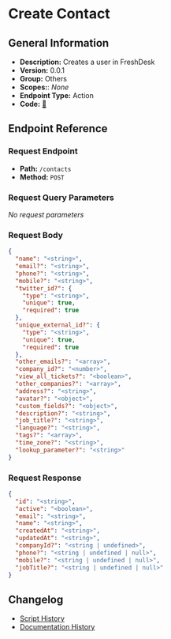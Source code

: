 # Create Contact

## General Information

- **Description:** Creates a user in FreshDesk
- **Version:** 0.0.1
- **Group:** Others
- **Scopes:**: _None_
- **Endpoint Type:** Action
- **Code:** [🔗](https://github.com/NangoHQ/integration-templates/tree/main/integrations/freshdesk/actions/create-contact.ts)

## Endpoint Reference

### Request Endpoint

- **Path:** `/contacts`
- **Method:** `POST`

### Request Query Parameters

_No request parameters_

### Request Body

```json
{
  "name": "<string>",
  "email?": "<string>",
  "phone?": "<string>",
  "mobile?": "<string>",
  "twitter_id?": {
    "type": "<string>",
    "unique": true,
    "required": true
  },
  "unique_external_id?": {
    "type": "<string>",
    "unique": true,
    "required": true
  },
  "other_emails?": "<array>",
  "company_id?": "<number>",
  "view_all_tickets?": "<boolean>",
  "other_companies?": "<array>",
  "address?": "<string>",
  "avatar?": "<object>",
  "custom_fields?": "<object>",
  "description?": "<string>",
  "job_title?": "<string>",
  "language?": "<string>",
  "tags?": "<array>",
  "time_zone?": "<string>",
  "lookup_parameter?": "<string>"
}
```

### Request Response

```json
{
  "id": "<string>",
  "active": "<boolean>",
  "email": "<string>",
  "name": "<string>",
  "createdAt": "<string>",
  "updatedAt": "<string>",
  "companyId?": "<string | undefined>",
  "phone?": "<string | undefined | null>",
  "mobile?": "<string | undefined | null>",
  "jobTitle?": "<string | undefined | null>"
}
```

## Changelog

- [Script History](https://github.com/NangoHQ/integration-templates/commits/main/integrations/freshdesk/actions/create-contact.ts)
- [Documentation History](https://github.com/NangoHQ/integration-templates/commits/main/integrations/freshdesk/actions/create-contact.md)
